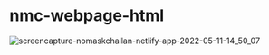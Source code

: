 # nmc-webpage-html

![screencapture-nomaskchallan-netlify-app-2022-05-11-14_50_07](https://user-images.githubusercontent.com/50898260/167818828-0028ebeb-bed9-4e64-897c-aabe4eae187a.png)

